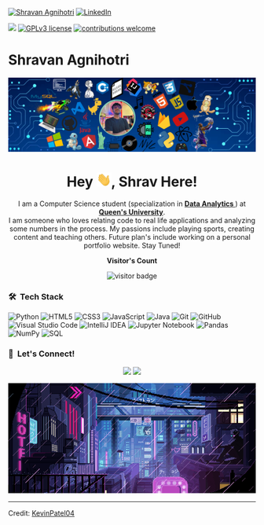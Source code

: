 [![Shravan Agnihotri](https://img.shields.io/badge/author-Shravan%20Agnihotri-red?style=for-the-badge&logo=appveyor&labelColor=black)](https://www.linkedin.com/in/shravan-agnihotri/)
[![LinkedIn](https://img.shields.io/badge/LinkedIn-%20-blue?style=for-the-badge&logo=linkedin)](https://www.linkedin.com/in/shravan-agnihotri/)

[![](https://img.shields.io/badge/python-3.9-blue.svg)](https://www.python.org/downloads/release/python-365/) [![GPLv3 license](https://img.shields.io/badge/License-GPLv3-blue.svg)](http://perso.crans.org/besson/LICENSE.html) [![contributions welcome](https://img.shields.io/badge/contributions-welcome-brightgreen.svg?style=flat)](https://github.com/Shravan-9)



# Shravan Agnihotri

<p align="center">
  <img src="banner.png" >
</p>

<h1 align="center">Hey <img src="https://raw.githubusercontent.com/KevinPatel04/KevinPatel04/master/Hi.gif" width="30px">, Shrav Here!</h1>

<p align="center" width="150px"> I am a Computer Science student (specialization in <b><a href="https://www.cs.queensu.ca/undergraduate/programs/options/data-analytics.php">Data Analytics </a></b>) at <a href="https://www.queensu.ca/"><b>Queen's University</b></a>.<br> I am someone who loves relating code to real life applications and analyzing some numbers in the process. My passions include playing sports, creating content and teaching others. Future plan's include working on a personal portfolio website. Stay Tuned!  </p>

<p align="center"><b>Visitor's Count</b></p>
<p align="center"><img src="https://profile-counter.glitch.me/Shravan-9/count.svg" alt="visitor badge"/></p>


### 🛠 &nbsp;Tech Stack

![Python](https://img.shields.io/badge/python-3670A0?style=for-the-badge&logo=python&logoColor=ffdd54)
![HTML5](https://img.shields.io/badge/html5-%23E34F26.svg?style=for-the-badge&logo=html5&logoColor=white)
![CSS3](https://img.shields.io/badge/css3-%231572B6.svg?style=for-the-badge&logo=css3&logoColor=white)
![JavaScript](https://img.shields.io/badge/javascript-%23323330.svg?style=for-the-badge&logo=javascript&logoColor=%23F7DF1E)
![Java](https://img.shields.io/badge/java-%23ED8B00.svg?style=for-the-badge&logo=java&logoColor=white)
![Git](https://img.shields.io/badge/git-%23F05033.svg?style=for-the-badge&logo=git&logoColor=white)
![GitHub](https://img.shields.io/badge/github-%23121011.svg?style=for-the-badge&logo=github&logoColor=white)
![Visual Studio Code](https://img.shields.io/badge/Visual%20Studio%20Code-0078d7.svg?style=for-the-badge&logo=visual-studio-code&logoColor=white)
![IntelliJ IDEA](https://img.shields.io/badge/IntelliJ%20IDEA-000000.svg?style=for-the-badge&logo=intellij-idea&logoColor=white)
![Jupyter Notebook](https://img.shields.io/badge/jupyter-%23FA0F00.svg?style=for-the-badge&logo=jupyter&logoColor=white)
![Pandas](https://img.shields.io/badge/pandas-%23150458.svg?style=for-the-badge&logo=pandas&logoColor=white)
![NumPy](https://img.shields.io/badge/numpy-%23013243.svg?style=for-the-badge&logo=numpy&logoColor=white)
![SQL](https://img.shields.io/badge/SQL-4479A1?style=for-the-badge&logo=sql&logoColor=white)



### :link: &nbsp;Let's Connect!

<p align="center">
  <a href="https://www.linkedin.com/in/shravan-agnihotri/"><img src="https://img.shields.io/badge/-Shravan%20-0077B5?style=for-the-badge&logo=Linkedin&logoColor=white"/></a>
  <a href="mailto:shrav.agnihotri@gmail.com"><img src="https://img.shields.io/badge/-shrav.agnihotri@gmail.com-D14836?style=for-the-badge&logo=Gmail&logoColor=white"/></a>
</p>

<p align="center"><img src="https://github.com/Shravan-9/Shravan-9/blob/main/giphy.gif" /><br></p>

---
Credit: [KevinPatel04](https://github.com/KevinPatel04)
